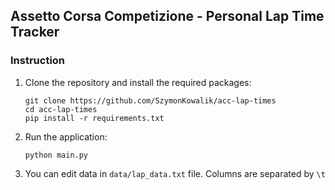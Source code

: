 ## Assetto Corsa Competizione - Personal Lap Time Tracker
### Instruction

1.  Clone the repository and install the required packages:

    ```
    git clone https://github.com/SzymonKowalik/acc-lap-times
    cd acc-lap-times
    pip install -r requirements.txt
    ```

2.  Run the application:

     `python main.py`
    

3. You can edit data in `data/lap_data.txt` file. Columns are separated by `\t`
